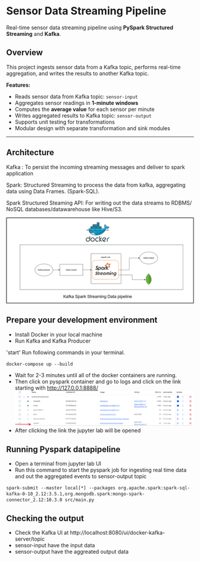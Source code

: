 # Sensor Data Streaming Pipeline

Real-time sensor data streaming pipeline using **PySpark Structured Streaming** and **Kafka**.

## Overview

This project ingests sensor data from a Kafka topic, performs real-time aggregation, and writes the results to another Kafka topic.

**Features:**

- Reads sensor data from Kafka topic: `sensor-input`
- Aggregates sensor readings in **1-minute windows**
- Computes the **average value** for each sensor per minute
- Writes aggregated results to Kafka topic: `sensor-output`
- Supports unit testing for transformations
- Modular design with separate transformation and sink modules

---

## Architecture

Kafka : To persist the incoming streaming messages and deliver to spark application

Spark: Structured Streaming to process the data from kafka, aggregating data using Data Frames. (Spark-SQL).

Spark Structured Steaming API: For writing out the data streams to RDBMS/ NoSQL databases/datawarehouse like Hive/S3.

![Kafka-Spark Architecture](./ArchitectureDiagram.png "Architecture")

## Prepare your development environment

- Install Docker in your local machine
- Run Kafka and Kafka Producer

'start' Run following commands in your terminal.

```
docker-compose up --build

```

- Wait for 2-3 minutes until all of the docker containers are running.
- Then click on pyspark container and go to logs and click on the link starting with http://127.0.0.1:8888/
  ![Dockers Container](./containers.png "Docker Containers")
- After clicking the link the jupyter lab will be opened

## Running Pyspark datapipeline

- Open a terminal from jupyter lab UI
- Run this command to start the pyspark job for ingesting real time data and out the aggregated events to sensor-output topic

```
spark-submit --master local[*] --packages org.apache.spark:spark-sql-kafka-0-10_2.12:3.5.1,org.mongodb.spark:mongo-spark-connector_2.12:10.3.0 src/main.py

```

## Checking the output

- Check the Kafka UI at http://localhost:8080/ui/docker-kafka-server/topic
- sensor-input have the input data
- sensor-output have the aggreated output data
